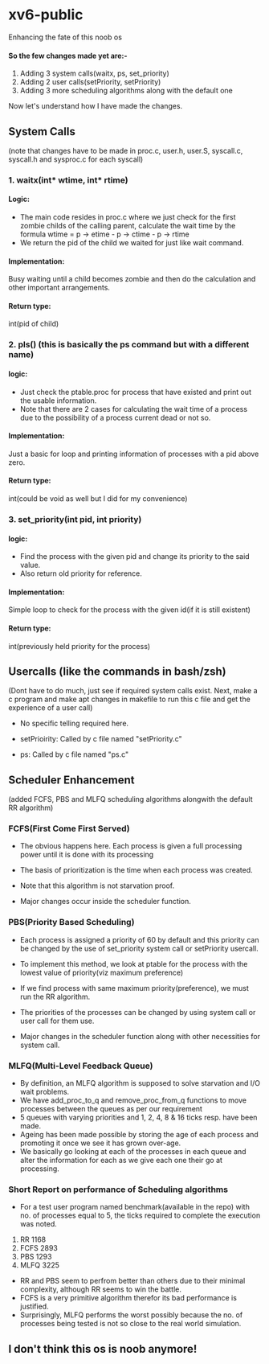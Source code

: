 # xv6-public
Enhancing the fate of this noob os

#### So the few changes made yet are:-
1. Adding 3 system calls(waitx, ps, set_priority)
2. Adding 2 user calls(setPriority, setPriority)
3. Adding 3 more scheduling algorithms along with the default one

Now let's understand how I have made the changes.

## System Calls
(note that changes have to be made in proc.c, user.h, user.S, syscall.c, syscall.h and sysproc.c for each syscall)
### 1. waitx(int* wtime, int* rtime)
#### Logic:
- The main code resides in proc.c where we just check for the first zombie childs
of the calling parent, calculate the wait time by the formula 
       wtime = p -> etime - p -> ctime - p -> rtime
- We return the pid of the child we waited for just like wait command.
#### Implementation:
Busy waiting until a child becomes zombie and then do the calculation
and other important arrangements.
#### Return type:
int(pid of child)
    
### 2. pls() (this is basically the ps command but with a different name)
#### logic:
- Just check the ptable.proc for process that have existed and print out the usable information.
- Note that there are 2 cases for calculating the wait time of a process due to the possibility of a
process current dead or not so.
#### Implementation:
Just a basic for loop and printing information of processes with a pid above zero.
#### Return type:
int(could be void as well but I did for my convenience)
    
### 3. set_priority(int pid, int priority)
#### logic:
- Find the process with the given pid and change its priority to the said value.
- Also return old priority for reference.
#### Implementation:
Simple loop to check for the process with the given id(if it is still existent)
#### Return type:
int(previously held priority for the process)

    
## Usercalls (like the commands in bash/zsh)
(Dont have to do much, just see if required system calls exist. Next, make a c program and
make apt changes in makefile to run this c file and get the experience of a user call)

- No specific telling required here.

- setPrioirity: Called by c file named "setPriority.c"

- ps: Called by c file named "ps.c"

## Scheduler Enhancement
(added FCFS, PBS and MLFQ scheduling algorithms alongwith the default RR algorithm)
### FCFS(First Come First Served)
- The obvious happens here. Each process is given a full processing power until it is done with its processing
- The basis of prioritization is the time when each process was created.
- Note that this algorithm is not starvation proof.

- Major changes occur inside the scheduler function.

### PBS(Priority Based Scheduling)
- Each process is assigned a priority of 60 by default and this priority can be changed by the use of set_priority system call or setPriority usercall.
- To implement this method, we look at ptable for the process with the lowest value of priority(viz maximum preference)
- If we find process with same maximum priority(preference), we must run the RR algorithm.
- The priorities of the processes can be changed by using system call or user call for them use.

- Major changes in the scheduler function along with other necessities for system call.

### MLFQ(Multi-Level Feedback Queue)
- By definition, an MLFQ algorithm is supposed to solve starvation and I/O wait problems.
- We have add_proc_to_q and remove_proc_from_q functions to move processes between the queues as per our requirement
- 5 queues with varying priorities and 1, 2, 4, 8 & 16 ticks resp. have been made.
- Ageing has been made possible by storing the age of each process and promoting it once we see it has grown over-age.
- We basically go looking at each of the processes in each queue and alter the information for each as we give each one their go at processing.

### Short Report on performance of Scheduling algorithms
- For a test user program named benchmark(available in the repo) with no. of processes equal to 5, the ticks required to complete the execution was noted.
1. RR   1168
2. FCFS 2893
3. PBS  1293
4. MLFQ 3225

- RR and PBS seem to perfrom better than others due to their minimal complexity, although RR seems to win the battle.
- FCFS is a very primitive algorithm therefor its bad performance is justified.
- Surprisingly, MLFQ performs the worst possibly because the no. of processes being tested is not so close to the real world simulation.

## I don't think this os is noob anymore!


    
